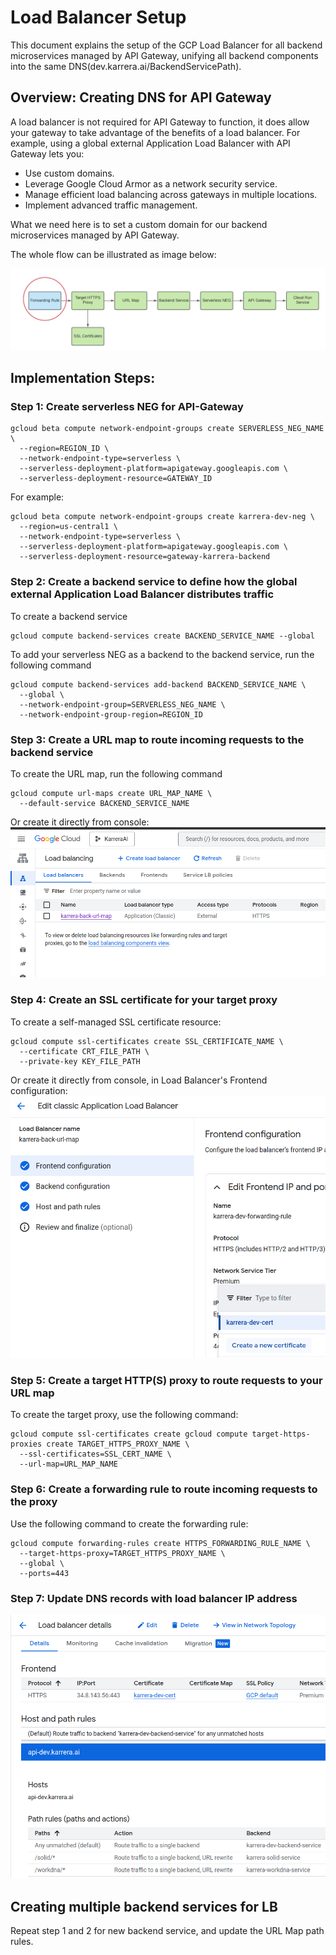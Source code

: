 # Load Balancer Setup

This document explains the setup of the GCP Load Balancer for all backend microservices managed by API Gateway, unifying all backend components into the same DNS(dev.karrera.ai/BackendServicePath).

## Overview: Creating DNS for API Gateway

A load balancer is not required for API Gateway to function, it does allow your gateway to take advantage of the benefits of a load balancer. For example, using a global external Application Load Balancer with API Gateway lets you:

* Use custom domains.
* Leverage Google Cloud Armor as a network security service.
* Manage efficient load balancing across gateways in multiple locations.
* Implement advanced traffic management.

What we need here is to set a custom domain for our backend microservices managed by API Gateway.

The whole flow can be illustrated as image below:

![image info](./assets/load-balancer.png)

## Implementation Steps:
### Step 1: Create serverless NEG for API-Gateway

```
gcloud beta compute network-endpoint-groups create SERVERLESS_NEG_NAME \
  --region=REGION_ID \
  --network-endpoint-type=serverless \
  --serverless-deployment-platform=apigateway.googleapis.com \
  --serverless-deployment-resource=GATEWAY_ID
```
For example:
```
gcloud beta compute network-endpoint-groups create karrera-dev-neg \
  --region=us-central1 \
  --network-endpoint-type=serverless \
  --serverless-deployment-platform=apigateway.googleapis.com \
  --serverless-deployment-resource=gateway-karrera-backend
```

### Step 2: Create a backend service to define how the global external Application Load Balancer distributes traffic

To create a backend service
```
gcloud compute backend-services create BACKEND_SERVICE_NAME --global
```

To add your serverless NEG as a backend to the backend service, run the following command
```
gcloud compute backend-services add-backend BACKEND_SERVICE_NAME \
  --global \
  --network-endpoint-group=SERVERLESS_NEG_NAME \
  --network-endpoint-group-region=REGION_ID
```

### Step 3: Create a URL map to route incoming requests to the backend service

To create the URL map, run the following command
```
gcloud compute url-maps create URL_MAP_NAME \
  --default-service BACKEND_SERVICE_NAME
```

Or create it directly from console:
![image info](./assets/url-map.png)

### Step 4: Create an SSL certificate for your target proxy

To create a self-managed SSL certificate resource:
```
gcloud compute ssl-certificates create SSL_CERTIFICATE_NAME \
  --certificate CRT_FILE_PATH \
  --private-key KEY_FILE_PATH
```

Or create it directly from console, in Load Balancer's Frontend configuration:
![image info](./assets/ssl-certificate.png)

### Step 5: Create a target HTTP(S) proxy to route requests to your URL map

To create the target proxy, use the following command:
```
gcloud compute ssl-certificates create gcloud compute target-https-proxies create TARGET_HTTPS_PROXY_NAME \
  --ssl-certificates=SSL_CERT_NAME \
  --url-map=URL_MAP_NAME
```

### Step 6: Create a forwarding rule to route incoming requests to the proxy

Use the following command to create the forwarding rule:
```
gcloud compute forwarding-rules create HTTPS_FORWARDING_RULE_NAME \
  --target-https-proxy=TARGET_HTTPS_PROXY_NAME \
  --global \
  --ports=443
```

### Step 7: Update DNS records with load balancer IP address
![image info](./assets/ip-lb.png)

## Creating multiple backend services for LB

Repeat step 1 and 2 for new backend service, and update the URL Map path rules.